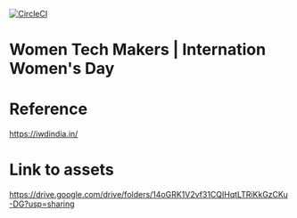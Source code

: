 [![CircleCI](https://circleci.com/gh/struckchure/iwd/tree/main.svg?style=svg)](https://circleci.com/gh/circleci/circleci-docs/?branch=main)
# Women Tech Makers | Internation Women's Day

# Reference

https://iwdindia.in/

# Link to assets

https://drive.google.com/drive/folders/14oGRK1V2vf31CQIHqtLTRiKkGzCKu-DG?usp=sharing
